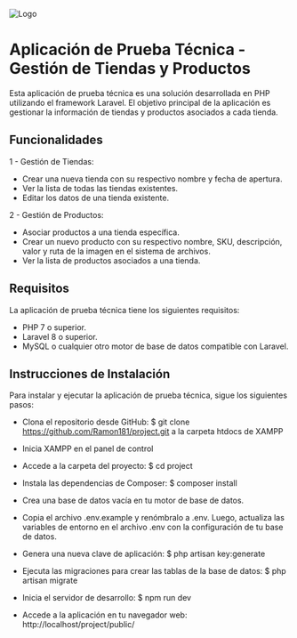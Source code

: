 ![Logo](https://tredasolutions.com/wp-content/uploads/2022/10/logo_Mesa-de-trabajo-1-copia-300x134.png)


# Aplicación de Prueba Técnica - Gestión de Tiendas y Productos

Esta aplicación de prueba técnica es una solución desarrollada en PHP utilizando el framework Laravel. El objetivo principal de la aplicación es gestionar la información de tiendas y productos asociados a cada tienda.


## Funcionalidades

1 - Gestión de Tiendas:

- Crear una nueva tienda con su respectivo nombre y fecha de apertura.
- Ver la lista de todas las tiendas existentes.
- Editar los datos de una tienda existente.

2 - Gestión de Productos:

- Asociar productos a una tienda específica.
- Crear un nuevo producto con su respectivo nombre, SKU, descripción, valor y ruta de la imagen en el sistema de archivos.
- Ver la lista de productos asociados a una tienda.


## Requisitos

La aplicación de prueba técnica tiene los siguientes requisitos:

- PHP 7 o superior.
- Laravel 8 o superior.
- MySQL o cualquier otro motor de base de datos compatible con Laravel.


## Instrucciones de Instalación

Para instalar y ejecutar la aplicación de prueba técnica, sigue los siguientes pasos:

- Clona el repositorio desde GitHub: $ git clone <https://github.com/Ramon181/project.git> a la carpeta htdocs de XAMPP

- Inicia XAMPP en el panel de control

- Accede a la carpeta del proyecto: $ cd project

- Instala las dependencias de Composer: $ composer install

- Crea una base de datos vacía en tu motor de base de datos.

- Copia el archivo .env.example y renómbralo a .env. Luego, actualiza las variables de entorno en el archivo .env con la configuración de tu base de datos.

- Genera una nueva clave de aplicación: $ php artisan key:generate

- Ejecuta las migraciones para crear las tablas de la base de datos: $ php artisan migrate

- Inicia el servidor de desarrollo: $ npm run dev

- Accede a la aplicación en tu navegador web: http://localhost/project/public/
